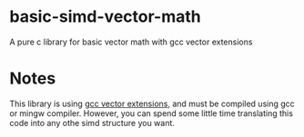 # basic-simd-vector-math
A pure c library for basic vector math with gcc vector extensions
# Notes
This library is using [gcc vector extensions](https://gcc.gnu.org/onlinedocs/gcc/Vector-Extensions.html), and must be compiled using gcc or mingw compiler. However, you can spend some little time translating this code into any othe simd structure you want.

